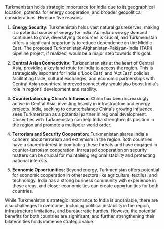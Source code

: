 Turkmenistan holds strategic importance for India due to its geographical location, potential for energy cooperation, and broader geopolitical considerations. Here are five reasons:

1. **Energy Security:** Turkmenistan holds vast natural gas reserves, making it a potential source of energy for India. As India's energy demand continues to grow, diversifying its sources is crucial, and Turkmenistan offers a significant opportunity to reduce dependence on the Middle East. The proposed Turkmenistan-Afghanistan-Pakistan-India (TAPI) pipeline project, if realized, would be a major step towards this goal.

2. **Central Asian Connectivity:**  Turkmenistan sits at the heart of Central Asia, providing a key land route for India to access the region. This is strategically important for India's 'Look East' and 'Act East' policies, facilitating trade, cultural exchanges, and economic partnerships with Central Asian countries. Improved connectivity would also boost India's role in regional development and stability.

3. **Counterbalancing China's Influence:** China has been increasingly active in Central Asia, investing heavily in infrastructure and energy projects.  India, seeking to counterbalance China's growing influence, sees Turkmenistan as a potential partner in regional development.  Closer ties with Turkmenistan can help India strengthen its position in the region and promote a multipolar world order.

4. **Terrorism and Security Cooperation:** Turkmenistan shares India's concern about terrorism and extremism in the region.  Both countries have a shared interest in combating these threats and have engaged in counter-terrorism cooperation. Increased cooperation on security matters can be crucial for maintaining regional stability and protecting national interests.

5. **Economic Opportunities:**  Beyond energy, Turkmenistan offers potential for economic cooperation in other sectors like agriculture, textiles, and technology. India has a strong business community with experience in these areas, and closer economic ties can create opportunities for both countries.

While Turkmenistan's strategic importance to India is undeniable, there are also challenges to overcome, including political instability in the region, infrastructure limitations, and bureaucratic hurdles.  However, the potential benefits for both countries are significant, and further strengthening their bilateral ties holds immense strategic value. 
